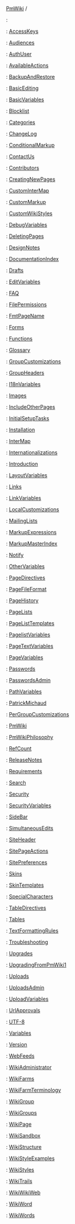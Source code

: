 <div id="wikitext">

<div class="fpltemplate">

<div class="vspace">

</div>

[PmWiki](http://wiki.tamouse.org?n=PmWiki.PmWiki?action=print) /

:   

 
:   [AccessKeys](http://wiki.tamouse.org?n=PmWiki.AccessKeys?action=print)

 
:   [Audiences](http://wiki.tamouse.org?n=PmWiki.Audiences?action=print)

 
:   [AuthUser](http://wiki.tamouse.org?n=PmWiki.AuthUser?action=print)

 
:   [AvailableActions](http://wiki.tamouse.org?n=PmWiki.AvailableActions?action=print)

 
:   [BackupAndRestore](http://wiki.tamouse.org?n=PmWiki.BackupAndRestore?action=print)

 
:   [BasicEditing](http://wiki.tamouse.org?n=PmWiki.BasicEditing?action=print)

 
:   [BasicVariables](http://wiki.tamouse.org?n=PmWiki.BasicVariables?action=print)

 
:   [Blocklist](http://wiki.tamouse.org?n=PmWiki.Blocklist?action=print)

 
:   [Categories](http://wiki.tamouse.org?n=PmWiki.Categories?action=print)

 
:   [ChangeLog](http://wiki.tamouse.org?n=PmWiki.ChangeLog?action=print)

 
:   [ConditionalMarkup](http://wiki.tamouse.org?n=PmWiki.ConditionalMarkup?action=print)

 
:   [ContactUs](http://wiki.tamouse.org?n=PmWiki.ContactUs?action=print)

 
:   [Contributors](http://wiki.tamouse.org?n=PmWiki.Contributors?action=print)

 
:   [CreatingNewPages](http://wiki.tamouse.org?n=PmWiki.CreatingNewPages?action=print)

 
:   [CustomInterMap](http://wiki.tamouse.org?n=PmWiki.CustomInterMap?action=print)

 
:   [CustomMarkup](http://wiki.tamouse.org?n=PmWiki.CustomMarkup?action=print)

 
:   [CustomWikiStyles](http://wiki.tamouse.org?n=PmWiki.CustomWikiStyles?action=print)

 
:   [DebugVariables](http://wiki.tamouse.org?n=PmWiki.DebugVariables?action=print)

 
:   [DeletingPages](http://wiki.tamouse.org?n=PmWiki.DeletingPages?action=print)

 
:   [DesignNotes](http://wiki.tamouse.org?n=PmWiki.DesignNotes?action=print)

 
:   [DocumentationIndex](http://wiki.tamouse.org?n=PmWiki.DocumentationIndex?action=print)

 
:   [Drafts](http://wiki.tamouse.org?n=PmWiki.Drafts?action=print)

 
:   [EditVariables](http://wiki.tamouse.org?n=PmWiki.EditVariables?action=print)

 
:   [FAQ](http://wiki.tamouse.org?n=PmWiki.FAQ?action=print)

 
:   [FilePermissions](http://wiki.tamouse.org?n=PmWiki.FilePermissions?action=print)

 
:   [FmtPageName](http://wiki.tamouse.org?n=PmWiki.FmtPageName?action=print)

 
:   [Forms](http://wiki.tamouse.org?n=PmWiki.Forms?action=print)

 
:   [Functions](http://wiki.tamouse.org?n=PmWiki.Functions?action=print)

 
:   [Glossary](http://wiki.tamouse.org?n=PmWiki.Glossary?action=print)

 
:   [GroupCustomizations](http://wiki.tamouse.org?n=PmWiki.GroupCustomizations?action=print)

 
:   [GroupHeaders](http://wiki.tamouse.org?n=PmWiki.GroupHeaders?action=print)

 
:   [I18nVariables](http://wiki.tamouse.org?n=PmWiki.I18nVariables?action=print)

 
:   [Images](http://wiki.tamouse.org?n=PmWiki.Images?action=print)

 
:   [IncludeOtherPages](http://wiki.tamouse.org?n=PmWiki.IncludeOtherPages?action=print)

 
:   [InitialSetupTasks](http://wiki.tamouse.org?n=PmWiki.InitialSetupTasks?action=print)

 
:   [Installation](http://wiki.tamouse.org?n=PmWiki.Installation?action=print)

 
:   [InterMap](http://wiki.tamouse.org?n=PmWiki.InterMap?action=print)

 
:   [Internationalizations](http://wiki.tamouse.org?n=PmWiki.Internationalizations?action=print)

 
:   [Introduction](http://wiki.tamouse.org?n=PmWiki.Introduction?action=print)

 
:   [LayoutVariables](http://wiki.tamouse.org?n=PmWiki.LayoutVariables?action=print)

 
:   [Links](http://wiki.tamouse.org?n=PmWiki.Links?action=print)

 
:   [LinkVariables](http://wiki.tamouse.org?n=PmWiki.LinkVariables?action=print)

 
:   [LocalCustomizations](http://wiki.tamouse.org?n=PmWiki.LocalCustomizations?action=print)

 
:   [MailingLists](http://wiki.tamouse.org?n=PmWiki.MailingLists?action=print)

 
:   [MarkupExpressions](http://wiki.tamouse.org?n=PmWiki.MarkupExpressions?action=print)

 
:   [MarkupMasterIndex](http://wiki.tamouse.org?n=PmWiki.MarkupMasterIndex?action=print)

 
:   [Notify](http://wiki.tamouse.org?n=PmWiki.Notify?action=print)

 
:   [OtherVariables](http://wiki.tamouse.org?n=PmWiki.OtherVariables?action=print)

 
:   [PageDirectives](http://wiki.tamouse.org?n=PmWiki.PageDirectives?action=print)

 
:   [PageFileFormat](http://wiki.tamouse.org?n=PmWiki.PageFileFormat?action=print)

 
:   [PageHistory](http://wiki.tamouse.org?n=PmWiki.PageHistory?action=print)

 
:   [PageLists](http://wiki.tamouse.org?n=PmWiki.PageLists?action=print)

 
:   [PageListTemplates](http://wiki.tamouse.org?n=PmWiki.PageListTemplates?action=print)

 
:   [PagelistVariables](http://wiki.tamouse.org?n=PmWiki.PagelistVariables?action=print)

 
:   [PageTextVariables](http://wiki.tamouse.org?n=PmWiki.PageTextVariables?action=print)

 
:   [PageVariables](http://wiki.tamouse.org?n=PmWiki.PageVariables?action=print)

 
:   [Passwords](http://wiki.tamouse.org?n=PmWiki.Passwords?action=print)

 
:   [PasswordsAdmin](http://wiki.tamouse.org?n=PmWiki.PasswordsAdmin?action=print)

 
:   [PathVariables](http://wiki.tamouse.org?n=PmWiki.PathVariables?action=print)

 
:   [PatrickMichaud](http://wiki.tamouse.org?n=PmWiki.PatrickMichaud?action=print)

 
:   [PerGroupCustomizations](http://wiki.tamouse.org?n=PmWiki.PerGroupCustomizations?action=print)

 
:   [PmWiki](http://wiki.tamouse.org?n=PmWiki.PmWiki?action=print)

 
:   [PmWikiPhilosophy](http://wiki.tamouse.org?n=PmWiki.PmWikiPhilosophy?action=print)

 
:   [RefCount](http://wiki.tamouse.org?n=PmWiki.RefCount?action=print)

 
:   [ReleaseNotes](http://wiki.tamouse.org?n=PmWiki.ReleaseNotes?action=print)

 
:   [Requirements](http://wiki.tamouse.org?n=PmWiki.Requirements?action=print)

 
:   [Search](http://wiki.tamouse.org?n=PmWiki.Search?action=print)

 
:   [Security](http://wiki.tamouse.org?n=PmWiki.Security?action=print)

 
:   [SecurityVariables](http://wiki.tamouse.org?n=PmWiki.SecurityVariables?action=print)

 
:   [SideBar](http://wiki.tamouse.org?n=PmWiki.SideBar?action=print)

 
:   [SimultaneousEdits](http://wiki.tamouse.org?n=PmWiki.SimultaneousEdits?action=print)

 
:   [SiteHeader](http://wiki.tamouse.org?n=PmWiki.SiteHeader?action=print)

 
:   [SitePageActions](http://wiki.tamouse.org?n=PmWiki.SitePageActions?action=print)

 
:   [SitePreferences](http://wiki.tamouse.org?n=PmWiki.SitePreferences?action=print)

 
:   [Skins](http://wiki.tamouse.org?n=PmWiki.Skins?action=print)

 
:   [SkinTemplates](http://wiki.tamouse.org?n=PmWiki.SkinTemplates?action=print)

 
:   [SpecialCharacters](http://wiki.tamouse.org?n=PmWiki.SpecialCharacters?action=print)

 
:   [TableDirectives](http://wiki.tamouse.org?n=PmWiki.TableDirectives?action=print)

 
:   [Tables](http://wiki.tamouse.org?n=PmWiki.Tables?action=print)

 
:   [TextFormattingRules](http://wiki.tamouse.org?n=PmWiki.TextFormattingRules?action=print)

 
:   [Troubleshooting](http://wiki.tamouse.org?n=PmWiki.Troubleshooting?action=print)

 
:   [Upgrades](http://wiki.tamouse.org?n=PmWiki.Upgrades?action=print)

 
:   [UpgradingFromPmWiki1](http://wiki.tamouse.org?n=PmWiki.UpgradingFromPmWiki1?action=print)

 
:   [Uploads](http://wiki.tamouse.org?n=PmWiki.Uploads?action=print)

 
:   [UploadsAdmin](http://wiki.tamouse.org?n=PmWiki.UploadsAdmin?action=print)

 
:   [UploadVariables](http://wiki.tamouse.org?n=PmWiki.UploadVariables?action=print)

 
:   [UrlApprovals](http://wiki.tamouse.org?n=PmWiki.UrlApprovals?action=print)

 
:   [UTF-8](http://wiki.tamouse.org?n=PmWiki.UTF-8?action=print)

 
:   [Variables](http://wiki.tamouse.org?n=PmWiki.Variables?action=print)

 
:   [Version](http://wiki.tamouse.org?n=PmWiki.Version?action=print)

 
:   [WebFeeds](http://wiki.tamouse.org?n=PmWiki.WebFeeds?action=print)

 
:   [WikiAdministrator](http://wiki.tamouse.org?n=PmWiki.WikiAdministrator?action=print)

 
:   [WikiFarms](http://wiki.tamouse.org?n=PmWiki.WikiFarms?action=print)

 
:   [WikiFarmTerminology](http://wiki.tamouse.org?n=PmWiki.WikiFarmTerminology?action=print)

 
:   [WikiGroup](http://wiki.tamouse.org?n=PmWiki.WikiGroup?action=print)

 
:   [WikiGroups](http://wiki.tamouse.org?n=PmWiki.WikiGroups?action=print)

 
:   [WikiPage](http://wiki.tamouse.org?n=PmWiki.WikiPage?action=print)

 
:   [WikiSandbox](http://wiki.tamouse.org?n=PmWiki.WikiSandbox?action=print)

 
:   [WikiStructure](http://wiki.tamouse.org?n=PmWiki.WikiStructure?action=print)

 
:   [WikiStyleExamples](http://wiki.tamouse.org?n=PmWiki.WikiStyleExamples?action=print)

 
:   [WikiStyles](http://wiki.tamouse.org?n=PmWiki.WikiStyles?action=print)

 
:   [WikiTrails](http://wiki.tamouse.org?n=PmWiki.WikiTrails?action=print)

 
:   [WikiWikiWeb](http://wiki.tamouse.org?n=PmWiki.WikiWikiWeb?action=print)

 
:   [WikiWord](http://wiki.tamouse.org?n=PmWiki.WikiWord?action=print)

 
:   [WikiWords](http://wiki.tamouse.org?n=PmWiki.WikiWords?action=print)

</div>

</div>
